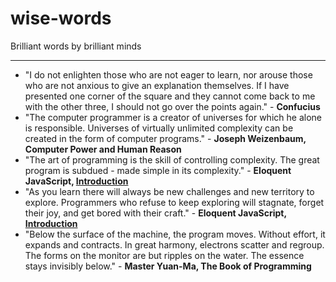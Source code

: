 # wise-words
Brilliant words by brilliant minds 

--- 

- "I do not enlighten those who are not eager to learn, nor arouse those who are not anxious to give an explanation themselves. If I have presented one corner of the square and they cannot come back to me with the other three, I should not go over the points again." - **Confucius**
- "The computer programmer is a creator of universes for which he alone is responsible. Universes of virtually unlimited complexity can be created in the form of computer programs." - **Joseph Weizenbaum, Computer Power and Human Reason**
- "The art of programming is the skill of controlling complexity. The great program is subdued - made simple in its complexity." - **Eloquent JavaScript, [Introduction](http://eloquentjavascript.net/00_intro.html)**
- "As you learn there will always be new challenges and new territory to explore. Programmers who refuse to keep exploring will stagnate, forget their joy, and get bored with their craft." - **Eloquent JavaScript, [Introduction](http://eloquentjavascript.net/00_intro.html)**
- "Below the surface of the machine, the program moves. Without effort, it expands and contracts. In great harmony, electrons scatter and regroup. The forms on the monitor are but ripples on the water. The essence stays invisibly below." - **Master Yuan-Ma, The Book of Programming**
